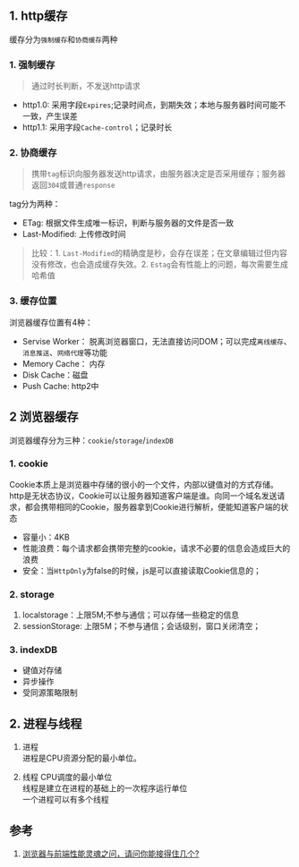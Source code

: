 

## 1. http缓存
缓存分为`强制缓存`和`协商缓存`两种

### 1. 强制缓存

> 通过时长判断，不发送http请求
- http1.0: 采用字段`Expires`;记录时间点，到期失效；本地与服务器时间可能不一致，产生误差
- http1.1: 采用字段`Cache-control`；记录时长

### 2. 协商缓存
> 携带`tag`标识向服务器发送http请求，由服务器决定是否采用缓存；服务器返回`304`或普通`response`  

tag分为两种：
- ETag: 根据文件生成唯一标识，判断与服务器的文件是否一致
- Last-Modified: 上传修改时间

> 比较：1. `Last-Modified`的精确度是秒，会存在误差；在文章编辑过但内容没有修改，也会造成缓存失效。2. `Estag`会有性能上的问题，每次需要生成哈希值

### 3. 缓存位置
浏览器缓存位置有4种： 
- Servise Worker： 脱离浏览器窗口，无法直接访问DOM；可以完成`离线缓存`、`消息推送`、`网络代理`等功能
- Memory Cache： 内存
- Disk Cache：磁盘
- Push Cache: http2中

## 2 浏览器缓存
浏览器缓存分为三种：`cookie`/`storage`/`indexDB`

### 1. cookie
Cookie本质上是浏览器中存储的很小的一个文件，内部以键值对的方式存储。http是无状态协议，Cookie可以让服务器知道客户端是谁。向同一个域名发送请求，都会携带相同的Cookie，服务器拿到Cookie进行解析，便能知道客户端的状态
- 容量小：4KB
- 性能浪费：每个请求都会携带完整的cookie，请求不必要的信息会造成巨大的浪费
- 安全：当`HttpOnly`为false的时候，js是可以直接读取Cookie信息的；

### 2. storage
1. localstorage：上限5M;不参与通信；可以存储一些稳定的信息
2. sessionStorage: 上限5M；不参与通信；会话级别，窗口关闭清空；

### 3. indexDB
- 键值对存储
- 异步操作
- 受同源策略限制

## 2. 进程与线程
1. 进程  
  进程是CPU资源分配的最小单位。  


2. 线程
   CPU调度的最小单位  
   线程是建立在进程的基础上的一次程序运行单位  
   一个进程可以有多个线程





## 参考
1. [浏览器与前端性能灵魂之问，请问你能接得住几个?](https://juejin.im/post/5df5bcea6fb9a016091def69?utm_source=gold_browser_extension)